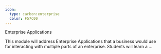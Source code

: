 ```yaml
---
icon:
  type: carbon:enterprise
  color: F57C00
---
```

Enterprise Applications

This module will address Enterprise Applications that a business would use for interacting with multiple parts of an enterprise. Students will learn a ... 
